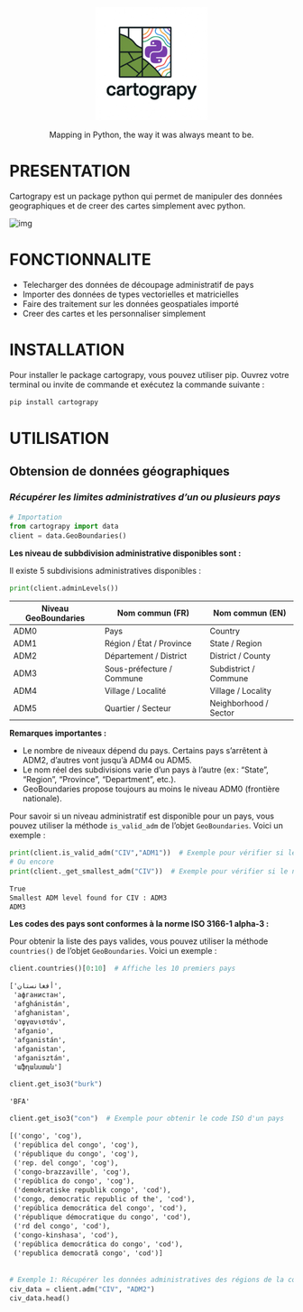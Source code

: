 
<div align="center">
  <img src="data/logo.png" alt="Logo" width="200">
	<p>Mapping in Python, the way it was always meant to be.</p>
</div>

# **PRESENTATION**

Cartograpy est un package python qui permet de manipuler des données
geographiques et de creer des cartes simplement avec python.

![img](https://file+.vscode-resource.vscode-cdn.net/c%3A/Users/kanic/OneDrive/Formations/Cartographie%20avec%20python/cartograpy/data/create_python_maps.py%20(17).png "Mapiing with cartograpy")

# **FONCTIONNALITE**

- Telecharger des données de découpage administratif de pays
- Importer des données de types vectorielles et matricielles
- Faire des traitement sur les données geospatiales importé
- Creer des cartes et les personnaliser simplement

# **INSTALLATION**

Pour installer le package cartograpy, vous pouvez utiliser pip. Ouvrez
votre terminal ou invite de commande et exécutez la commande suivante :

```bash
pip install cartograpy
```

# **UTILISATION**

## **Obtension de données géographiques**

### *Récupérer les limites administratives d’un ou plusieurs pays*

```python
# Importation
from cartograpy import data
client = data.GeoBoundaries()
```

**Les niveau de subbdivision administrative disponibles sont :**

Il existe 5 subdivisions administratives disponibles :

```python
print(client.adminLevels())
```

| Niveau GeoBoundaries | Nom commun (FR)            | Nom commun (EN)       |
| -------------------- | -------------------------- | --------------------- |
| ADM0                 | Pays                       | Country               |
| ADM1                 | Région / État / Province | State / Region        |
| ADM2                 | Département / District    | District / County     |
| ADM3                 | Sous-préfecture / Commune | Subdistrict / Commune |
| ADM4                 | Village / Localité        | Village / Locality    |
| ADM5                 | Quartier / Secteur         | Neighborhood / Sector |

**Remarques importantes :**

- Le nombre de niveaux dépend du pays. Certains pays s’arrêtent à
  ADM2, d’autres vont jusqu’à ADM4 ou ADM5.
- Le nom réel des subdivisions varie d’un pays à l’autre (ex :
  “State”, “Region”, “Province”, “Department”, etc.).
- GeoBoundaries propose toujours au moins le niveau ADM0 (frontière
  nationale).

Pour savoir si un niveau administratif est disponible pour un pays, vous
pouvez utiliser la méthode `is_valid_adm` de l’objet `GeoBoundaries`.
Voici un exemple :

```python
print(client.is_valid_adm("CIV","ADM1"))  # Exemple pour vérifier si le niveau ADM1 est valide pour la Côte d'Ivoire
# Ou encore
print(client._get_smallest_adm("CIV"))  # Exemple pour vérifier si le niveau admin minimum pour la Côte d'Ivoire
```

    True
    Smallest ADM level found for CIV : ADM3
    ADM3

**Les codes des pays sont conformes à la norme ISO 3166-1 alpha-3 :**

Pour obtenir la liste des pays valides, vous pouvez utiliser la méthode
`countries()` de l’objet `GeoBoundaries`. Voici un exemple :

```python
client.countries()[0:10]  # Affiche les 10 premiers pays
```

    ['أفغانستان',
     'афганистан',
     'afghánistán',
     'afghanistan',
     'αφγανιστάν',
     'afganio',
     'afganistán',
     'afganistan',
     'afganisztán',
     'աֆղանստան']

```python
client.get_iso3("burk")
```

    'BFA'

```python
client.get_iso3("con")  # Exemple pour obtenir le code ISO d'un pays
```

    [('congo', 'cog'),
     ('república del congo', 'cog'),
     ('république du congo', 'cog'),
     ('rep. del congo', 'cog'),
     ('congo-brazzaville', 'cog'),
     ('república do congo', 'cog'),
     ('demokratiske republik congo', 'cod'),
     ('congo, democratic republic of the', 'cod'),
     ('república democrática del congo', 'cod'),
     ('république démocratique du congo', 'cod'),
     ('rd del congo', 'cod'),
     ('congo-kinshasa', 'cod'),
     ('república democrática do congo', 'cod'),
     ('republica democrată congo', 'cod')]

```python

# Exemple 1: Récupérer les données administratives des régions de la cote d'ivoire
civ_data = client.adm("CIV", "ADM2")
civ_data.head()
```

<div>
<style scoped>
    .dataframe tbody tr th:only-of-type {
        vertical-align: middle;
    }

    .dataframe tbody tr th {
        vertical-align: top;
    }

    .dataframe thead th {
        text-align: right;
    }`</style>`

<table class="dataframe" data-quarto-postprocess="true" data-border="1">
<thead>
<tr style="text-align: right;">
<th data-quarto-table-cell-role="th"></th>
<th data-quarto-table-cell-role="th">geometry</th>
<th data-quarto-table-cell-role="th">shapeName</th>
<th data-quarto-table-cell-role="th">shapeISO</th>
<th data-quarto-table-cell-role="th">shapeID</th>
<th data-quarto-table-cell-role="th">shapeGroup</th>
<th data-quarto-table-cell-role="th">shapeType</th>
</tr>
</thead>
<tbody>
<tr>
<td data-quarto-table-cell-role="th">0</td>
<td>POLYGON ((-4.68451 6.27179, -4.6868 6.26883, -...</td>
<td>Agneby-Tiassa</td>
<td></td>
<td>98640826B52449815511854</td>
<td>CIV</td>
<td>ADM2</td>
</tr>
<tr>
<td data-quarto-table-cell-role="th">1</td>
<td>POLYGON ((-7.71925 9.07004, -7.72574 9.06397, ...</td>
<td>Bafing</td>
<td></td>
<td>98640826B37750272367318</td>
<td>CIV</td>
<td>ADM2</td>
</tr>
<tr>
<td data-quarto-table-cell-role="th">2</td>
<td>POLYGON ((-6.19702 10.24246, -6.20038 10.24495...</td>
<td>Bagoue</td>
<td></td>
<td>98640826B26044148659027</td>
<td>CIV</td>
<td>ADM2</td>
</tr>
<tr>
<td data-quarto-table-cell-role="th">3</td>
<td>MULTIPOLYGON (((-4.68451 6.27179, -4.68338 6.2...</td>
<td>Belier</td>
<td></td>
<td>98640826B5123145245776</td>
<td>CIV</td>
<td>ADM2</td>
</tr>
<tr>
<td data-quarto-table-cell-role="th">4</td>
<td>POLYGON ((-6.70042 9.06196, -6.70118 9.05639, ...</td>
<td>Bere</td>
<td></td>
<td>98640826B43857880322183</td>
<td>CIV</td>
<td>ADM2</td>
</tr>
</tbody>
</table>

</div>

```python
# Exemple 2 : Récupérer les limites administratives de plusieurs pays (senegal et mali ici)
countries_data = client.adm(["SEN", "mali"], "ADM2")
countries_data["mali"].head()
```

<div>
<style scoped>
    .dataframe tbody tr th:only-of-type {
        vertical-align: middle;
    }

    .dataframe tbody tr th {
        vertical-align: top;
    }

    .dataframe thead th {
        text-align: right;
    }`</style>`

<table class="dataframe" data-quarto-postprocess="true" data-border="1">
<thead>
<tr style="text-align: right;">
<th data-quarto-table-cell-role="th"></th>
<th data-quarto-table-cell-role="th">geometry</th>
<th data-quarto-table-cell-role="th">shapeName</th>
<th data-quarto-table-cell-role="th">shapeISO</th>
<th data-quarto-table-cell-role="th">shapeID</th>
<th data-quarto-table-cell-role="th">shapeGroup</th>
<th data-quarto-table-cell-role="th">shapeType</th>
</tr>
</thead>
<tbody>
<tr>
<td data-quarto-table-cell-role="th">0</td>
<td>POLYGON ((-7.92938 12.68171, -7.93554 12.68821...</td>
<td>Bamako</td>
<td></td>
<td>8926073B70420899930674</td>
<td>MLI</td>
<td>ADM2</td>
</tr>
<tr>
<td data-quarto-table-cell-role="th">1</td>
<td>POLYGON ((1.32448 16.90639, 1.03227 16.61402, ...</td>
<td>Ansongo</td>
<td></td>
<td>8926073B56917716124995</td>
<td>MLI</td>
<td>ADM2</td>
</tr>
<tr>
<td data-quarto-table-cell-role="th">2</td>
<td>POLYGON ((1.17767 17.69958, 1.15458 17.70648, ...</td>
<td>Bourem</td>
<td></td>
<td>8926073B86504284097699</td>
<td>MLI</td>
<td>ADM2</td>
</tr>
<tr>
<td data-quarto-table-cell-role="th">3</td>
<td>POLYGON ((1.32448 16.90639, 1.65353 17.5735, 1...</td>
<td>Gao</td>
<td></td>
<td>8926073B84061132695750</td>
<td>MLI</td>
<td>ADM2</td>
</tr>
<tr>
<td data-quarto-table-cell-role="th">4</td>
<td>POLYGON ((1.31144 15.27381, 1.4716 15.28167, 1...</td>
<td>Menaka</td>
<td></td>
<td>8926073B3742503303790</td>
<td>MLI</td>
<td>ADM2</td>
</tr>
</tbody>
</table>

</div>

### Récupérer les métadonnées d’un territoire

```python

# Récupérer les métadonnées d'un territoire
metadata_civ = client.metadata("CIV", "ADM0")


print(f"Métadonnées disponibles pour la Côte d'Ivoire: {metadata_civ.keys()}")
```

    Métadonnées disponibles pour la Côte d'Ivoire: dict_keys(['boundaryID', 'boundaryName', 'boundaryISO', 'boundaryYearRepresented', 'boundaryType', 'boundaryCanonical', 'boundarySource', 'boundaryLicense', 'licenseDetail', 'licenseSource', 'boundarySourceURL', 'sourceDataUpdateDate', 'buildDate', 'Continent', 'UNSDG-region', 'UNSDG-subregion', 'worldBankIncomeGroup', 'admUnitCount', 'meanVertices', 'minVertices', 'maxVertices', 'meanPerimeterLengthKM', 'minPerimeterLengthKM', 'maxPerimeterLengthKM', 'meanAreaSqKM', 'minAreaSqKM', 'maxAreaSqKM', 'staticDownloadLink', 'gjDownloadURL', 'tjDownloadURL', 'imagePreview', 'simplifiedGeometryGeoJSON'])

```python
metadata_civ["Continent"]
```

    'Africa'

```python
metadata_civ["UNSDG-subregion"]
```

    'Western Africa'

```python
metadata_civ["UNSDG-region"]
```

    'Sub-Saharan Africa'

```python
url_img=metadata_civ["imagePreview"]
url_img
```

    'https://github.com/wmgeolab/geoBoundaries/raw/9469f09/releaseData/gbOpen/CIV/ADM0/geoBoundaries-CIV-ADM0-PREVIEW.png'

```python
# Afficher l'image de prévisualisation dans le notebook
from IPython.display import Image, display

try :
    display(Image(url=url_img))
except :
    print("Impossible d'afficher l'image.")
```

<img src="https://github.com/wmgeolab/geoBoundaries/raw/9469f09/releaseData/gbOpen/CIV/ADM0/geoBoundaries-CIV-ADM0-PREVIEW.png"/>

### *Géocoder une ou plusieurs adresses*

Le geocodage permet de convertir des adresses en coordonnées
géographiques (latitude et longitude). Vous pouvez géocoder une ou
plusieurs adresses en utilisant les méthode `geocode` et `geocode_batch`
de l’objet `Geocoder`.

```python
from cartograpy import data
geocoder= data.Geocoder()
```

**Géocoder une adresse**

```python
address = "bouaké"
result = geocoder.geocode(address)

# Adresse trouvée
result[0]
```

    Début du géocodage de 1 localité(s)...
    Géocodage terminé.

<div>
<style scoped>
    .dataframe tbody tr th:only-of-type {
        vertical-align: middle;
    }

    .dataframe tbody tr th {
        vertical-align: top;
    }

    .dataframe thead th {
        text-align: right;
    }`</style>`

<table class="dataframe" data-quarto-postprocess="true" data-border="1">
<thead>
<tr style="text-align: right;">
<th data-quarto-table-cell-role="th"></th>
<th data-quarto-table-cell-role="th">query</th>
<th data-quarto-table-cell-role="th">address</th>
<th data-quarto-table-cell-role="th">latitude</th>
<th data-quarto-table-cell-role="th">longitude</th>
<th data-quarto-table-cell-role="th">altitude</th>
<th data-quarto-table-cell-role="th">raw</th>
<th data-quarto-table-cell-role="th">geometry</th>
</tr>
</thead>
<tbody>
<tr>
<td data-quarto-table-cell-role="th">0</td>
<td>bouaké</td>
<td>Bouaké, Gbêkê, Vallée du Bandama, Côte d’Ivoire</td>
<td>7.689021</td>
<td>-5.028355</td>
<td>0.0</td>
<td>{'place_id': 277285966, 'licence': 'Data © Ope...</td>
<td>POINT (-5.02836 7.68902)</td>
</tr>
</tbody>
</table>

</div>

```python
# Adresse non trouvée
result[1]
```

    []

**Geocoder une liste d’adresses**

```python
liste_adresses = ["Abidjan", "Yamoussoukro", "Bouaké", "Korhogo","Man CI", "","portbouet"]
results=geocoder.geocode(liste_adresses)

# Adresses trouvées
results[0]
```

    Début du géocodage de 7 localité(s)...
    Géocodage terminé.

<div>
<style scoped>
    .dataframe tbody tr th:only-of-type {
        vertical-align: middle;
    }

    .dataframe tbody tr th {
        vertical-align: top;
    }

    .dataframe thead th {
        text-align: right;
    }`</style>`

<table class="dataframe" data-quarto-postprocess="true" data-border="1">
<thead>
<tr style="text-align: right;">
<th data-quarto-table-cell-role="th"></th>
<th data-quarto-table-cell-role="th">query</th>
<th data-quarto-table-cell-role="th">address</th>
<th data-quarto-table-cell-role="th">latitude</th>
<th data-quarto-table-cell-role="th">longitude</th>
<th data-quarto-table-cell-role="th">altitude</th>
<th data-quarto-table-cell-role="th">raw</th>
<th data-quarto-table-cell-role="th">geometry</th>
</tr>
</thead>
<tbody>
<tr>
<td data-quarto-table-cell-role="th">0</td>
<td>Abidjan</td>
<td>Abidjan, Le Plateau, Abidjan, Côte d’Ivoire</td>
<td>5.320357</td>
<td>-4.016107</td>
<td>0.0</td>
<td>{'place_id': 277113208, 'licence': 'Data © Ope...</td>
<td>POINT (-4.01611 5.32036)</td>
</tr>
<tr>
<td data-quarto-table-cell-role="th">1</td>
<td>Yamoussoukro</td>
<td>Yamoussoukro, Côte d’Ivoire</td>
<td>6.820007</td>
<td>-5.277603</td>
<td>0.0</td>
<td>{'place_id': 405157296, 'licence': 'Data © Ope...</td>
<td>POINT (-5.2776 6.82001)</td>
</tr>
<tr>
<td data-quarto-table-cell-role="th">2</td>
<td>Bouaké</td>
<td>Bouaké, Gbêkê, Vallée du Bandama, Côte d’Ivoire</td>
<td>7.689021</td>
<td>-5.028355</td>
<td>0.0</td>
<td>{'place_id': 277285966, 'licence': 'Data © Ope...</td>
<td>POINT (-5.02836 7.68902)</td>
</tr>
<tr>
<td data-quarto-table-cell-role="th">3</td>
<td>Korhogo</td>
<td>Korhogo, Poro, Savanes, Côte d’Ivoire</td>
<td>9.458070</td>
<td>-5.631629</td>
<td>0.0</td>
<td>{'place_id': 277168989, 'licence': 'Data © Ope...</td>
<td>POINT (-5.63163 9.45807)</td>
</tr>
<tr>
<td data-quarto-table-cell-role="th">4</td>
<td>Man CI</td>
<td>Man, Tonkpi, Montagnes, Côte d’Ivoire</td>
<td>7.410258</td>
<td>-7.550372</td>
<td>0.0</td>
<td>{'place_id': 276691276, 'licence': 'Data © Ope...</td>
<td>POINT (-7.55037 7.41026)</td>
</tr>
</tbody>
</table>

</div>

```python
# Adresses non trouvée
results[1]
```

    ['', 'portbouet']

## **Processing de données**

`processing` vous permet d’executer des taches courantes effectuées sur
des données vectorielles.

```python
# Importation
from cartograpy.processing  import *
```

**Charger des données**

```python
hexagon_data=load("data\other\hexagon 0.2_Jointure data raster.geojson")
hexagon_data.head()
```

    <>:1: SyntaxWarning: invalid escape sequence '\o'
    <>:1: SyntaxWarning: invalid escape sequence '\o'
    C:\Users\kanic\AppData\Local\Temp\ipykernel_65224\3617017383.py:1: SyntaxWarning: invalid escape sequence '\o'
      hexagon_data=load("data\other\hexagon 0.2_Jointure data raster.geojson")
    c:\Users\kanic\.virtualenvs\carto\Lib\site-packages\pyogrio\raw.py:198: RuntimeWarning: Several features with id = 1 have been found. Altering it to be unique. This warning will not be emitted anymore for this layer
      return ogr_read(

<div>
<style scoped>
    .dataframe tbody tr th:only-of-type {
        vertical-align: middle;
    }

    .dataframe tbody tr th {
        vertical-align: top;
    }

    .dataframe thead th {
        text-align: right;
    }`</style>`

<table class="dataframe" data-quarto-postprocess="true" data-border="1">
<thead>
<tr style="text-align: right;">
<th data-quarto-table-cell-role="th"></th>
<th data-quarto-table-cell-role="th">id</th>
<th data-quarto-table-cell-role="th">left</th>
<th data-quarto-table-cell-role="th">top</th>
<th data-quarto-table-cell-role="th">right</th>
<th data-quarto-table-cell-role="th">bottom</th>
<th data-quarto-table-cell-role="th">row_index</th>
<th data-quarto-table-cell-role="th">col_index</th>
<th data-quarto-table-cell-role="th">DN</th>
<th data-quarto-table-cell-role="th">geometry</th>
</tr>
</thead>
<tbody>
<tr>
<td data-quarto-table-cell-role="th">0</td>
<td>1</td>
<td>-4.297638</td>
<td>9.616031</td>
<td>-4.274544</td>
<td>9.596031</td>
<td>0</td>
<td>0</td>
<td>242.0</td>
<td>POLYGON ((-4.29764 9.60603, -4.29186 9.61603, ...</td>
</tr>
<tr>
<td data-quarto-table-cell-role="th">1</td>
<td>1</td>
<td>-4.297638</td>
<td>9.616031</td>
<td>-4.274544</td>
<td>9.596031</td>
<td>0</td>
<td>0</td>
<td>241.0</td>
<td>POLYGON ((-4.29764 9.60603, -4.29186 9.61603, ...</td>
</tr>
<tr>
<td data-quarto-table-cell-role="th">2</td>
<td>1</td>
<td>-4.297638</td>
<td>9.616031</td>
<td>-4.274544</td>
<td>9.596031</td>
<td>0</td>
<td>0</td>
<td>244.0</td>
<td>POLYGON ((-4.29764 9.60603, -4.29186 9.61603, ...</td>
</tr>
<tr>
<td data-quarto-table-cell-role="th">3</td>
<td>1</td>
<td>-4.297638</td>
<td>9.616031</td>
<td>-4.274544</td>
<td>9.596031</td>
<td>0</td>
<td>0</td>
<td>231.0</td>
<td>POLYGON ((-4.29764 9.60603, -4.29186 9.61603, ...</td>
</tr>
<tr>
<td data-quarto-table-cell-role="th">4</td>
<td>1</td>
<td>-4.297638</td>
<td>9.616031</td>
<td>-4.274544</td>
<td>9.596031</td>
<td>0</td>
<td>0</td>
<td>225.0</td>
<td>POLYGON ((-4.29764 9.60603, -4.29186 9.61603, ...</td>
</tr>
</tbody>
</table>

</div>

```python
path="data\other\Département de Bouna.geojson"
donnee_bouna=load(path)
donnee_bouna.head()
```

    <>:1: SyntaxWarning: invalid escape sequence '\o'
    <>:1: SyntaxWarning: invalid escape sequence '\o'
    C:\Users\kanic\AppData\Local\Temp\ipykernel_65224\847831339.py:1: SyntaxWarning: invalid escape sequence '\o'
      path="data\other\Département de Bouna.geojson"

<div>
<style scoped>
    .dataframe tbody tr th:only-of-type {
        vertical-align: middle;
    }

    .dataframe tbody tr th {
        vertical-align: top;
    }

    .dataframe thead th {
        text-align: right;
    }`</style>`

<table class="dataframe" data-quarto-postprocess="true" data-border="1">
<thead>
<tr style="text-align: right;">
<th data-quarto-table-cell-role="th"></th>
<th data-quarto-table-cell-role="th">id</th>
<th data-quarto-table-cell-role="th">Name</th>
<th data-quarto-table-cell-role="th">description</th>
<th data-quarto-table-cell-role="th">timestamp</th>
<th data-quarto-table-cell-role="th">begin</th>
<th data-quarto-table-cell-role="th">end</th>
<th data-quarto-table-cell-role="th">altitudeMode</th>
<th data-quarto-table-cell-role="th">tessellate</th>
<th data-quarto-table-cell-role="th">extrude</th>
<th data-quarto-table-cell-role="th">visibility</th>
<th data-quarto-table-cell-role="th">drawOrder</th>
<th data-quarto-table-cell-role="th">icon</th>
<th data-quarto-table-cell-role="th">snippet</th>
<th data-quarto-table-cell-role="th">geometry</th>
</tr>
</thead>
<tbody>
<tr>
<td data-quarto-table-cell-role="th">0</td>
<td>ID_00022</td>
<td>Bouna</td>
<td><html xmlns:fo="http://www.w3.org/1999/XSL/For...</td>
<td>None</td>
<td>None</td>
<td>None</td>
<td>clampToGround</td>
<td>-1</td>
<td>0</td>
<td>-1</td>
<td>None</td>
<td>None</td>
<td></td>
<td>MULTIPOLYGON Z (((-4.19952 9.61499 0, -4.209 9...</td>
</tr>
</tbody>
</table>
